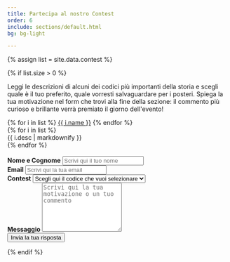```yaml
---
title: Partecipa al nostro Contest
order: 6
include: sections/default.html
bg: bg-light

---
```


{% assign list = site.data.contest %}

{% if list.size > 0 %}

<div class="text-center">
    <p>
    Leggi le descrizioni di alcuni dei codici più importanti della storia e scegli quale è il tuo preferito, quale vorresti salvaguardare per i posteri. Spiega la tua motivazione nel form che trovi alla fine della sezione: il commento più curioso e brillante verrà premiato il giorno dell'evento! 
    </p>
    <a data-bs-toggle="collapse" href="#collapseExample" role="button" aria-expanded="false" aria-controls="collapseExample"><i class="bi bi-chevron-double-down"></i></a>
</div>

<div class="pt-3 row collapse" id="collapseExample">
    <div class="col-md-4 mb-5">
        <div class="list-group" id="list-tab" role="tablist">
            {% for i in list %}
            <a class="list-group-item list-group-item-action {% if forloop.index==1 %}active{% endif %}" id="{{ i.name | slugify }}-list" data-bs-toggle="list" href="#{{ i.name | slugify }}" role="tab" aria-controls="home">{{ i.name }}</a>
            {% endfor %}
        </div>
    </div>
    <div class="col-md-8">
        <div class="tab-content" id="nav-tabContent2">
            {% for i in list %}
            <div class="tab-pane fade show {% if forloop.index==1 %}active{% endif %}" id="{{ i.name | slugify }}" role="tabpanel" aria-labelledby="{{ i.name | slugify }}-list">
            {{ i.desc | markdownify }}
            </div>
            {% endfor %}
        </div>
    </div>
    <br />
    <form id="contest-form" name="contest" method="POST" data-netlify="true">
        <div class="form-group">
            <label class="py-2" for="name"><b>Nome e Cognome</b></label>
            <input type="text" name="name" id="name" placeholder="Scrivi qui il tuo nome" class="form-control">   
        </div>
        <div class="form-group">
            <label class="py-2" for="email"><b>Email</b></label>
            <input type="email" name="email" id="email" autocomplete="email"  class="form-control" placeholder="Scrivi qui la tua email" title="The domain portion of the email address is invalid (the portion after the @)." pattern="^([^\x00-\x20\x22\x28\x29\x2c\x2e\x3a-\x3c\x3e\x40\x5b-\x5d\x7f-\xff]+|\x22([^\x0d\x22\x5c\x80-\xff]|\x5c[\x00-\x7f])*\x22)(\x2e([^\x00-\x20\x22\x28\x29\x2c\x2e\x3a-\x3c\x3e\x40\x5b-\x5d\x7f-\xff]+|\x22([^\x0d\x22\x5c\x80-\xff]|\x5c[\x00-\x7f])*\x22))*\x40([^\x00-\x20\x22\x28\x29\x2c\x2e\x3a-\x3c\x3e\x40\x5b-\x5d\x7f-\xff]+|\x5b([^\x0d\x5b-\x5d\x80-\xff]|\x5c[\x00-\x7f])*\x5d)(\x2e([^\x00-\x20\x22\x28\x29\x2c\x2e\x3a-\x3c\x3e\x40\x5b-\x5d\x7f-\xff]+|\x5b([^\x0d\x5b-\x5d\x80-\xff]|\x5c[\x00-\x7f])*\x5d))*(\.\w{2,})+$" required>
        </div>
        <div class="form-group">
            <label class="py-2" for="contest"><b>Contest</b></label>
            <select class="form-select" aria-label="Default select example">
                <option selected>Scegli qui il codice che vuoi selezionare</option>
                {% for i in site.data.contest %}
                <option value="{{ i.name | slugify }}">{{ i.name }}</option>
                {% endfor %}
            </select>
        </div>
        <div class="form-group">
            <label class="py-2" for="message"><b>Messaggio</b></label>
            <textarea class="form-control" name="message" id="message" placeholder="Scrivi qui la tua motivazione o un tuo commento" rows="7" required></textarea>
        </div>
        <button type="submit" name="submit" class="btn btn-secondary w-100 mt-2 pb-2">Invia la tua risposta</button>
    </form>

</div>
{% endif %}
